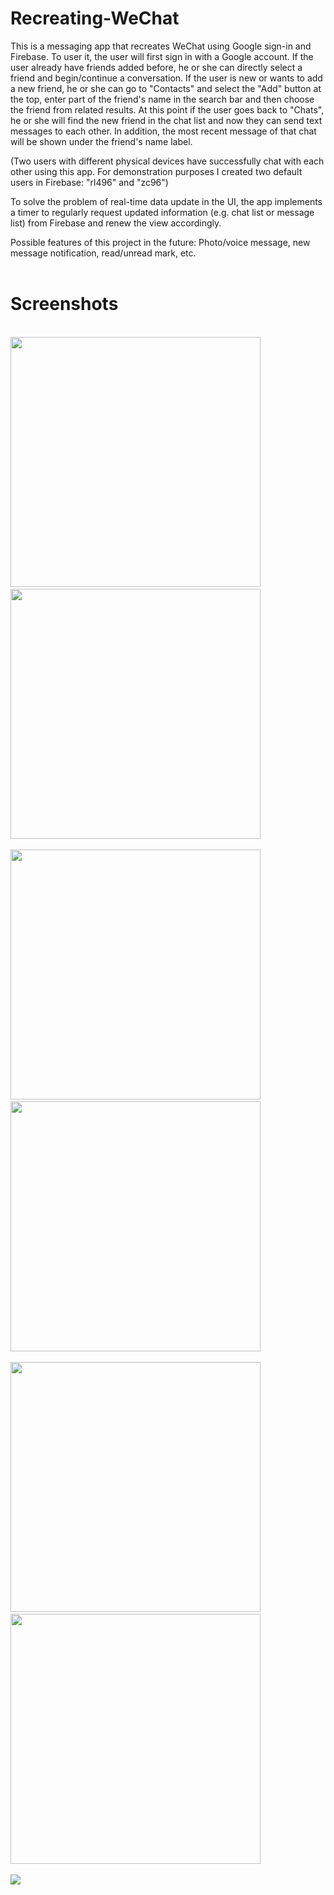 # Recreating-WeChat

This is a messaging app that recreates WeChat using Google sign-in and Firebase. To user it, the user will first sign in with a Google account. If the user already have friends added before, he or she can directly select a friend and begin/continue a conversation. If the user is new or wants to add a new friend, he or she can go to "Contacts" and select the "Add" button at the top, enter part of the friend's name in the search bar and then choose the friend from related results. At this point if the user goes back to "Chats", he or she will find the new friend in the chat list and now they can send text messages to each other. In addition, the most recent message of that chat will be shown under the friend's name label.

(Two users with different physical devices have successfully chat with each other using this app. For demonstration purposes I created two default users in Firebase: "rl496" and "zc96")

To solve the problem of real-time data update in the UI, the app implements a timer to regularly request updated information (e.g. chat list or message list) from Firebase and renew the view accordingly.

Possible features of this project in the future: Photo/voice message, new message notification, read/unread mark, etc.
<br><br>
# Screenshots
<br><img src="https://github.com/RichieZhu26/Recreating-WeChat/blob/master/screenshot/signin.jpeg" width="400">&nbsp;&nbsp;&nbsp;&nbsp;&nbsp;&nbsp;&nbsp;&nbsp;&nbsp;&nbsp;&nbsp;&nbsp;&nbsp;&nbsp;&nbsp;<img src="https://github.com/RichieZhu26/Recreating-WeChat/blob/master/screenshot/chat.jpeg" width="400">
<br><br><img src="https://github.com/RichieZhu26/Recreating-WeChat/blob/master/screenshot/contact.jpeg" width="400">&nbsp;&nbsp;&nbsp;&nbsp;&nbsp;&nbsp;&nbsp;&nbsp;&nbsp;&nbsp;&nbsp;&nbsp;&nbsp;&nbsp;&nbsp;<img src="https://github.com/RichieZhu26/Recreating-WeChat/blob/master/screenshot/search.jpeg" width="400">
<br><br><img src="https://github.com/RichieZhu26/Recreating-WeChat/blob/master/screenshot/message.jpeg" width="400">&nbsp;&nbsp;&nbsp;&nbsp;&nbsp;&nbsp;&nbsp;&nbsp;&nbsp;&nbsp;&nbsp;&nbsp;&nbsp;&nbsp;&nbsp;<img src="https://github.com/RichieZhu26/Recreating-WeChat/blob/master/screenshot/send.jpeg" width="400">
<br><br><img src="https://github.com/RichieZhu26/Recreating-WeChat/blob/master/screenshot/firebase.jpeg">
